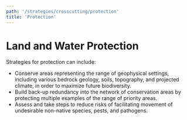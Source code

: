 ```yaml
---
path: '/strategies/crosscutting/protection'
title: 'Protection'
---
```


# Land and Water Protection

Strategies for protection can include:

- Conserve areas representing the range of geophysical settings, including various bedrock geology, soils, topography, and projected climate, in order to maximize future biodiversity.
- Build back-up redundancy into the network of conservation areas by protecting multiple examples of the range of priority areas.
- Assess and take steps to reduce risks of facilitating movement of undesirable non-native species, pests, and pathogens.
